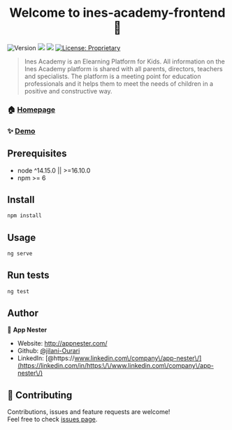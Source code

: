 <h1 align="center">Welcome to ines-academy-frontend 👋</h1>
<p>
  <img alt="Version" src="https://img.shields.io/badge/version-1.0.0-blue.svg?cacheSeconds=2592000" />
  <img src="https://img.shields.io/badge/node-%5E14.15.0%20%7C%7C%20%3E%3D16.10.0-blue.svg" />
  <img src="https://img.shields.io/badge/npm-%3E%3D%206-blue.svg" />
  <a href="#" target="_blank">
    <img alt="License: Proprietary" src="https://img.shields.io/badge/License-Proprietary-yellow.svg" />
  </a>
</p>

> Ines Academy is an Elearning Platform for Kids. All information on the Ines Academy platform is shared with all parents, directors, teachers and specialists. The platform is a meeting point for education professionals and it helps them to meet the needs of children in a positive and constructive way.

### 🏠 [Homepage](default-layout.component.html)

### ✨ [Demo](http://inesacademy.appnester.com/)

## Prerequisites

- node ^14.15.0 || >=16.10.0
- npm >= 6

## Install

```sh
npm install
```

## Usage

```sh
ng serve
```

## Run tests

```sh
ng test
```

## Author

👤 **App Nester**

* Website: http://appnester.com/
* Github: [@jilani-Ourari](https://github.com/jilani-Ourari)
* LinkedIn: [@https:\/\/www.linkedin.com\/company\/app-nester\/](https://linkedin.com/in/https:\/\/www.linkedin.com\/company\/app-nester\/)

## 🤝 Contributing

Contributions, issues and feature requests are welcome!<br />Feel free to check [issues page](https://platforme-education.atlassian.net/jira/software/c/projects/PE/boards/1). 

